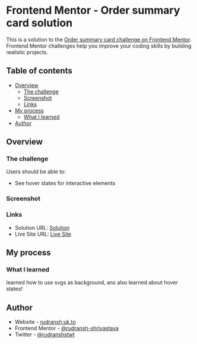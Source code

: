 # Frontend Mentor - Order summary card solution

This is a solution to the [Order summary card challenge on Frontend Mentor](https://www.frontendmentor.io/challenges/order-summary-component-QlPmajDUj). Frontend Mentor challenges help you improve your coding skills by building realistic projects. 

## Table of contents

- [Overview](#overview)
  - [The challenge](#the-challenge)
  - [Screenshot](#screenshot)
  - [Links](#links)
- [My process](#my-process)
  - [What I learned](#what-i-learned)
- [Author](#author)

## Overview

### The challenge

Users should be able to:

- See hover states for interactive elements

### Screenshot


### Links

- Solution URL: [Solution](https://github.com/rudransh-shrivastava/order-summary-component-page)
- Live Site URL: [Live Site](http://rudransh.uk.to/OrderSummary/index.html)

## My process

### What I learned

learned how to use svgs as background, ans also learned about hover states!

## Author

- Website - [rudransh.uk.to](http://rudransh.uk.to)
- Frontend Mentor - [@rudransh-shrivastava](https://www.frontendmentor.io/profile/rudransh-shrivastava)
- Twitter - [@rudranshstwt](https://www.twitter.com/rudranshstwt)
